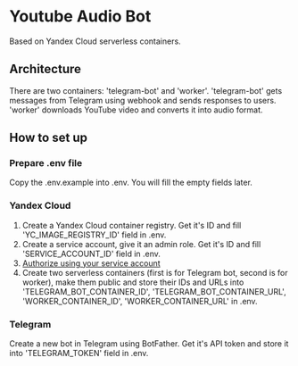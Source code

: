 # Youtube Audio Bot

Based on Yandex Cloud serverless containers.

## Architecture

There are two containers: 'telegram-bot' and 'worker'. 'telegram-bot' gets messages from Telegram using webhook and sends responses to users. 'worker' downloads YouTube video and converts it into audio format.

## How to set up

### Prepare .env file

Copy the .env.example into .env. You will fill the empty fields later.

### Yandex Cloud

1. Create a Yandex Cloud container registry. Get it's ID and fill 'YC_IMAGE_REGISTRY_ID' field in .env. 
2. Create a service account, give it an admin role. Get it's ID and fill 'SERVICE_ACCOUNT_ID' field in .env.
3. [Authorize using your service account](https://cloud.yandex.ru/docs/container-registry/operations/authentication)
4. Create two serverless containers (first is for Telegram bot, second is for worker), make them public and store their IDs and URLs into 'TELEGRAM_BOT_CONTAINER_ID', 'TELEGRAM_BOT_CONTAINER_URL', 'WORKER_CONTAINER_ID', 'WORKER_CONTAINER_URL' in .env.

### Telegram

Create a new bot in Telegram using BotFather. Get it's API token and store it into 'TELEGRAM_TOKEN' field in .env. 
